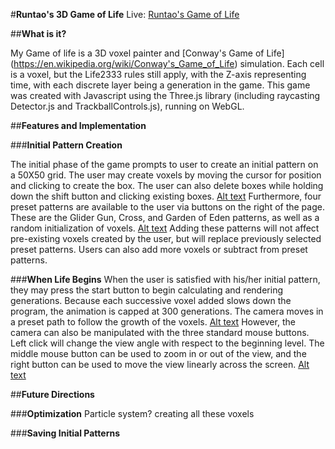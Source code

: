 #**Runtao's 3D Game of Life**
Live: [Runtao's Game of Life](runtao0.github.io/runtaos_life)

##**What is it?**

My Game of life is a 3D voxel painter and [Conway's Game of Life] (https://en.wikipedia.org/wiki/Conway's_Game_of_Life) simulation. Each cell is a voxel, but the Life2333 rules still apply, with the Z-axis representing time, with each discrete layer being a generation in the game. This game was created with Javascript using the Three.js library (including raycasting Detector.js and TrackballControls.js), running on WebGL.

##**Features and Implementation**

###**Initial Pattern Creation**

The initial phase of the game prompts to user to create an initial pattern on a 50X50 grid. The user may create voxels by moving the cursor for position and clicking to create the box. The user can also delete boxes while holding down the shift button and clicking existing boxes.
[Alt text](images/user_creation.png?)
Furthermore, four preset patterns are available to the user via buttons on the right of the page. These are the Glider Gun, Cross, and Garden of Eden patterns, as well as a random initialization of voxels.
[Alt text](images/glider_gun.png)
Adding these patterns will not affect pre-existing voxels created by the user, but will replace previously selected preset patterns. Users can also add more voxels or subtract from preset patterns.

###**When Life Begins**
When the user is satisfied with his/her initial pattern, they may press the start button to begin calculating and rendering generations. Because each successive voxel added slows down the program, the animation is capped at 300 generations. The camera moves in a preset path to follow the growth of the voxels.
[Alt text](./images/life_standard_view.png?raw=true "Life standard view")
However, the camera can also be manipulated with the three standard mouse buttons. Left click will change the view angle with respect to the beginning level. The middle mouse button can be used to zoom in or out of the view, and the right button can be used to move the view linearly across the screen.
[Alt text](./images/mouse_control_ex.png?raw=true "Mouse control example")

##**Future Directions**

###**Optimization**
Particle system? creating all these voxels

###**Saving Initial Patterns**


<!-- **Functionality/MVP's**
- [ ] 3D models of smell molecules and flowers with display pages
- [ ] Camera is controlled by keypresses
- [ ] Zoom is available
- [ ] ~Realistic~ animations

ind addition, the game with include:
- [ ] An intro sequence that will explain what is going on
- [ ] A production readme

**Wireframes**
The game will include a sidebar list of all molecules, and a toggle button that
switches between views
[Alt text](./Smell_blaster_wireframe.png?raw=true "Wireframe")

**Technologies**
This project will implement the following technologies:
- Blender models of flowers and meadowscape
- WebGL will handle animation, rendering, and game play logic.
- Canvas for DOM rendering
- Webpack to bundle and serve up the various scripts.

+models
  +flowers
  +grass
  +landscape
+physics
+js



**Implementation Timeline**
Day 1: work on blender models and have all the node set up done
1. have canvas set up on page,
2. work out controls and flow of the game
3. familiarize self with WebGL
4. work on laser/shooting elements

Day 2: work on blender models and begin physics in WebGL
1. have test models for physics testing
2. continue work on control flow
3. set up camera and lasers

Day 3: Import blender models and link with WebGL
1. make sure the WebGL and blender models work
2. tweek the visuals and mood as needed

Day 4: style style style
1. have adequate styling of the home page
2. make sure controls work

**Bonus Features**
honestly the flower section may end up being a bonus but if there is time I
would work on adding sound features -->
